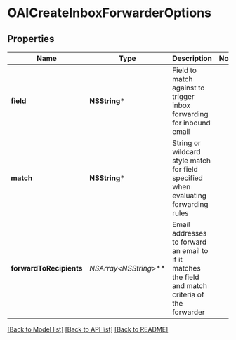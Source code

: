 # OAICreateInboxForwarderOptions

## Properties
Name | Type | Description | Notes
------------ | ------------- | ------------- | -------------
**field** | **NSString*** | Field to match against to trigger inbox forwarding for inbound email | 
**match** | **NSString*** | String or wildcard style match for field specified when evaluating forwarding rules | 
**forwardToRecipients** | **NSArray&lt;NSString*&gt;*** | Email addresses to forward an email to if it matches the field and match criteria of the forwarder | 

[[Back to Model list]](../README#documentation-for-models) [[Back to API list]](../README#documentation-for-api-endpoints) [[Back to README]](../README)


